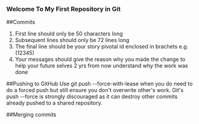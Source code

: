 ### Welcome To My First Repository in Git

##Commits
1) First line should only be 50 characters long
1) Subsequent lines should only be 72 lines long
1) The final line should be your story pivotal id enclosed in brachets e.g. (12345)
1) Your messages should give the reason why you made the change to help your future selves 2 yrs from now understand why the work was done

##Pushing to GitHub
Use git push --force-with-lease  when you do need to do a forced push but still ensure you don't overwrite other's work. 
Git's push --force is strongly discouraged as it can destroy other commits already pushed to a shared repository.

##Merging commits
